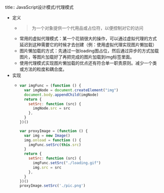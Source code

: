 title:: JavaScript设计模式/代理模式

- 定义
	- > 为一个对象提供一个代用品或占位符，以便控制对它的访问
	- 常用的虚拟代理模式：某一个花销很大的操作，可以通过虚拟代理的方式延迟到这种需要它的时候才去创建（例：使用虚拟代理实现图片懒加载）
	- 图片懒加载的方式：先通过一张loading图占位，然后通过异步的方式加载图片，等图片加载好了再把完成的图片加载到img标签里面。
	- 使用代理模式实现图片懒加载的优点还有符合单一职责原则。减少一个类或方法的粒度和耦合度。
- 实现
	- ```js
	  var imgFunc = (function () {
	    var imgNode = document.createElement("img")
	    document.body.appendChild(imgNode)
	    return {
	      setSrc: function (src) {
	        imgNode.src = src
	      },
	    }
	  })()
	  
	  var proxyImage = (function () {
	    var img = new Image()
	    img.onload = function () {
	      imgFunc.setSrc(this.src)
	    }
	    return {
	      setSrc: function (src) {
	        imgFunc.setSrc("./loading.gif")
	        img.src = src
	      },
	    }
	  })()
	  proxyImage.setSrc('./pic.png')
	  ```